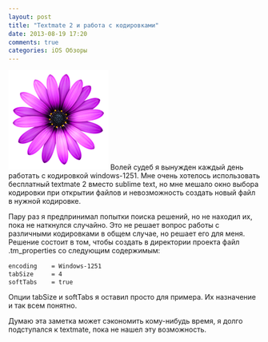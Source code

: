 ```yaml
---
layout: post
title: "Textmate 2 и работа с кодировками"
date: 2013-08-19 17:20
comments: true
categories: iOS Обзоры
---
```

<img src="/images/post/TextMate_icon.png" class="logo" title="TextMate logo" alt="logo" />
Волей судеб я вынужден каждый день работать с кодировкой windows-1251. Мне очень хотелось использовать бесплатный textmate 2 вместо sublime text, но мне мешало окно выбора кодировки при открытии файлов и невозможность создать новый файл в нужной кодировке.

Пару раз я предпринимал попытки поиска решений, но не находил их, пока не наткнулся случайно. Это не решает вопрос работы с различными кодировками в общем случае, но решает его для меня. Решение состоит в том, чтобы создать в директории проекта файл .tm_properties со следующим содержимым:

    encoding    = Windows-1251
    tabSize     = 4
    softTabs    = true

Опции tabSize и softTabs я оставил просто для примера. Их назначение и так всем понятно.

Думаю эта заметка может сэкономить кому-нибудь время, я долго подступался к textmate, пока не нашел эту возможность.